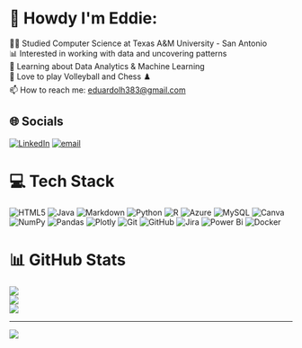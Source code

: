 # 💫 Howdy I'm Eddie:
🧑‍💻 Studied Computer Science at Texas A&M University - San Antonio<br>📊 Interested in working with data and uncovering patterns<br>🤖 Learning about Data Analytics & Machine Learning<br>🏐 Love to play Volleyball and Chess ♟️<br>📫 How to reach me: eduardolh383@gmail.com


## 🌐 Socials
[![LinkedIn](https://img.shields.io/badge/LinkedIn-%230077B5.svg?logo=linkedin&logoColor=white)](https://linkedin.com/in/eduardo-lara-hurtado-612233281) [![email](https://img.shields.io/badge/Email-D14836?logo=gmail&logoColor=white)](mailto:eduardolh383@gmail.com) 

# 💻 Tech Stack
![HTML5](https://img.shields.io/badge/html5-%23E34F26.svg?style=for-the-badge&logo=html5&logoColor=white) ![Java](https://img.shields.io/badge/java-%23ED8B00.svg?style=for-the-badge&logo=openjdk&logoColor=white) ![Markdown](https://img.shields.io/badge/markdown-%23000000.svg?style=for-the-badge&logo=markdown&logoColor=white) ![Python](https://img.shields.io/badge/python-3670A0?style=for-the-badge&logo=python&logoColor=ffdd54) ![R](https://img.shields.io/badge/r-%23276DC3.svg?style=for-the-badge&logo=r&logoColor=white) ![Azure](https://img.shields.io/badge/azure-%230072C6.svg?style=for-the-badge&logo=microsoftazure&logoColor=white) ![MySQL](https://img.shields.io/badge/mysql-4479A1.svg?style=for-the-badge&logo=mysql&logoColor=white) ![Canva](https://img.shields.io/badge/Canva-%2300C4CC.svg?style=for-the-badge&logo=Canva&logoColor=white) ![NumPy](https://img.shields.io/badge/numpy-%23013243.svg?style=for-the-badge&logo=numpy&logoColor=white) ![Pandas](https://img.shields.io/badge/pandas-%23150458.svg?style=for-the-badge&logo=pandas&logoColor=white) ![Plotly](https://img.shields.io/badge/Plotly-%233F4F75.svg?style=for-the-badge&logo=plotly&logoColor=white) ![Git](https://img.shields.io/badge/git-%23F05033.svg?style=for-the-badge&logo=git&logoColor=white) ![GitHub](https://img.shields.io/badge/github-%23121011.svg?style=for-the-badge&logo=github&logoColor=white) ![Jira](https://img.shields.io/badge/jira-%230A0FFF.svg?style=for-the-badge&logo=jira&logoColor=white) ![Power Bi](https://img.shields.io/badge/power_bi-F2C811?style=for-the-badge&logo=powerbi&logoColor=black) ![Docker](https://img.shields.io/badge/docker-%230db7ed.svg?style=for-the-badge&logo=docker&logoColor=white)
# 📊 GitHub Stats
![](https://github-readme-stats.vercel.app/api?username=Eddy-y&theme=bear&hide_border=false&include_all_commits=true&count_private=true)<br/>
![](https://nirzak-streak-stats.vercel.app/?user=Eddy-y&theme=bear&hide_border=false)<br/>
![](https://github-readme-stats.vercel.app/api/top-langs/?username=Eddy-y&theme=bear&hide_border=false&include_all_commits=true&count_private=true&layout=compact)


---
[![](https://visitcount.itsvg.in/api?id=Eddy-y&icon=0&color=0)](https://visitcount.itsvg.in)

<!-- Proudly created with GPRM ( https://gprm.itsvg.in ) -->
